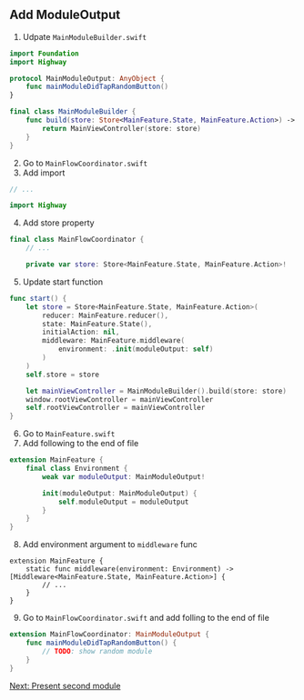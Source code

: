 ## Add ModuleOutput

1. Udpate `MainModuleBuilder.swift`
```swift
import Foundation
import Highway

protocol MainModuleOutput: AnyObject {
    func mainModuleDidTapRandomButton()
}

final class MainModuleBuilder {
    func build(store: Store<MainFeature.State, MainFeature.Action>) -> UIViewController {
        return MainViewController(store: store)
    }
}
```
2. Go to `MainFlowCoordinator.swift`
3. Add import
```swift
// ...

import Highway
```
4. Add store property
```swift
final class MainFlowCoordinator {
    // ...

    private var store: Store<MainFeature.State, MainFeature.Action>!
```
5. Update start function
```swift
func start() {
    let store = Store<MainFeature.State, MainFeature.Action>(
        reducer: MainFeature.reducer(),
        state: MainFeature.State(),
        initialAction: nil,
        middleware: MainFeature.middleware(
            environment: .init(moduleOutput: self)
        )
    )
    self.store = store

    let mainViewController = MainModuleBuilder().build(store: store)
    window.rootViewController = mainViewController
    self.rootViewController = mainViewController
}
```
6. Go to `MainFeature.swift`
7. Add following to the end of file
```swift
extension MainFeature {
    final class Environment {
        weak var moduleOutput: MainModuleOutput!

        init(moduleOutput: MainModuleOutput) {
            self.moduleOutput = moduleOutput
        }
    }
}
```
8. Add environment argument to `middleware` func
```
extension MainFeature {
    static func middleware(environment: Environment) -> [Middleware<MainFeature.State, MainFeature.Action>] {
        // ...
    }
}
```
9. Go to `MainFlowCoordinator.swift` and add folling to the end of file
```swift
extension MainFlowCoordinator: MainModuleOutput {
    func mainModuleDidTapRandomButton() {
        // TODO: show random module
    }
}
```

[Next: Present second module](SecondModule.md)
